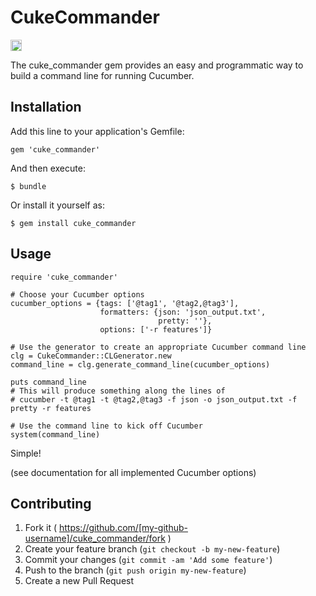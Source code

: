 # CukeCommander

<a href="http://badge.fury.io/rb/cuke_commander"><img src="https://badge.fury.io/rb/cuke_commander.svg" alt="Gem Version" height="18"></a>

The cuke_commander gem provides an easy and programmatic way to build a command line for running Cucumber.

## Installation

Add this line to your application's Gemfile:

    gem 'cuke_commander'

And then execute:

    $ bundle

Or install it yourself as:

    $ gem install cuke_commander

## Usage

    require 'cuke_commander'

    # Choose your Cucumber options
    cucumber_options = {tags: ['@tag1', '@tag2,@tag3'],
                        formatters: {json: 'json_output.txt',
                                     pretty: ''},
                        options: ['-r features']}

    # Use the generator to create an appropriate Cucumber command line
    clg = CukeCommander::CLGenerator.new
    command_line = clg.generate_command_line(cucumber_options)

    puts command_line
    # This will produce something along the lines of
    # cucumber -t @tag1 -t @tag2,@tag3 -f json -o json_output.txt -f pretty -r features

    # Use the command line to kick off Cucumber
    system(command_line)

Simple!

(see documentation for all implemented Cucumber options)

## Contributing

1. Fork it ( https://github.com/[my-github-username]/cuke_commander/fork )
2. Create your feature branch (`git checkout -b my-new-feature`)
3. Commit your changes (`git commit -am 'Add some feature'`)
4. Push to the branch (`git push origin my-new-feature`)
5. Create a new Pull Request
